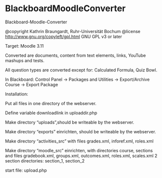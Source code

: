 # BlackboardMoodleConverter
Blackboard-Moodle-Converter

@copyright  Kathrin Braungardt, Ruhr-Universität Bochum
@license    http://www.gnu.org/copyleft/gpl.html GNU GPL v3 or later




Target: Moodle 3.11

Converted are documents, content from text elements, links, YouTube mashups and tests.

All question types are converted except for: Calculated Formula, Quiz Bowl.

In Blackboard:
Control Panel -> Packages and Utilities -> Export/Archive Course -> Export Package



Installation:

Put all files in one directory of the webserver. 

Define variable downloadlink in uploaddir.php

Make directory “uploads”,should be writeable by the webserver.

Make directory “exports” einrichten, should be writeable by the webserver.

Make directory “activities_src” with files grades.xml, inforef.xml, roles.xml


Make directory “moodle_src” einrichten, with directories course, sections 
and files gradebook.xml, groups.xml, outcomes.xml, roles.xml, scales.xml
2 section directories: section_1, section_2




start file: upload.php

